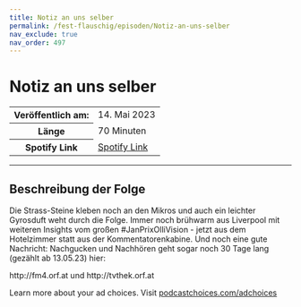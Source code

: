 ```yaml
---
title: Notiz an uns selber
permalink: /fest-flauschig/episoden/Notiz-an-uns-selber
nav_exclude: true
nav_order: 497
---
```


# Notiz an uns selber
<table class="resp-table dcf-table dcf-table-responsive dcf-table-bordered dcf-table-striped dcf-w-100%">
                    <tbody>
                        <tr>
                            <th scope="row">Veröffentlich am:</th>
                            <td data-label="Veröffentlich am:">14. Mai 2023</td>
                        </tr>
                        <tr>
                            <th scope="row">Länge </th>
                            <td data-label="Länge ">70 Minuten</td>
                        </tr><tr>
                                <th scope="row">Spotify Link</th>
                                <td data-label="Spotify Link"><a href="https://open.spotify.com/episode/7hcMCeuzcontVtd3R3qPDM">Spotify Link</a></td>
                            </tr></tbody>
                </table>

***

## Beschreibung der Folge

<div>
<p>Die Strass-Steine kleben noch an den Mikros und auch ein leichter Gyrosduft weht durch die Folge. Immer noch brühwarm aus Liverpool mit weiteren Insights vom großen #JanPrixOlliVision - jetzt aus dem Hotelzimmer statt aus der Kommentatorenkabine. Und noch eine gute Nachricht: Nachgucken und Nachhören geht sogar noch 30 Tage lang (gezählt ab 13.05.23) hier: </p><p>http://fm4.orf.at und http://tvthek.orf.at </p><p> </p><p>Learn more about your ad choices. Visit <a href="https://podcastchoices.com/adchoices" rel="nofollow">podcastchoices.com/adchoices</a></p>  
</div>

